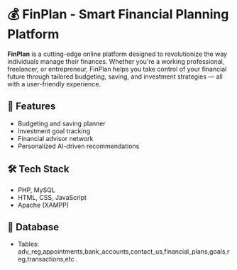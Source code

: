 # 💰 FinPlan - Smart Financial Planning Platform

**FinPlan** is a cutting-edge online platform designed to revolutionize the way individuals manage their finances. Whether you're a working professional, freelancer, or entrepreneur, FinPlan helps you take control of your financial future through tailored budgeting, saving, and investment strategies — all with a user-friendly experience.

## 🚀 Features
- Budgeting and saving planner
- Investment goal tracking
- Financial advisor network
- Personalized AI-driven recommendations

## 🛠 Tech Stack
- PHP, MySQL
- HTML, CSS, JavaScript
- Apache (XAMPP)

## 🧠 Database
- Tables: adv_reg,appointments,bank_accounts,contact_us,financial_plans,goals,reg,transactions,etc .

